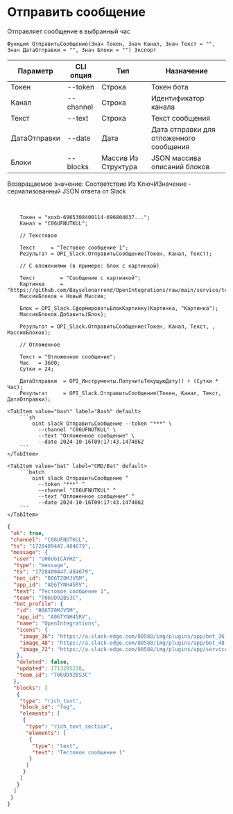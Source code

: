 ﻿---
sidebar_position: 1
---

# Отправить сообщение
 Отправляет сообщение в выбранный час



`Функция ОтправитьСообщение(Знач Токен, Знач Канал, Знач Текст = "", Знач ДатаОтправки = "", Знач Блоки = "") Экспорт`

  | Параметр | CLI опция | Тип | Назначение |
  |-|-|-|-|
  | Токен | --token | Строка | Токен бота |
  | Канал | --channel | Строка | Идентификатор канала |
  | Текст | --text | Строка | Текст сообщения |
  | ДатаОтправки | --date | Дата | Дата отправки для отложенного сообщения |
  | Блоки | --blocks | Массив Из Структура | JSON массива описаний блоков |

  
  Возвращаемое значение:   Соответствие Из КлючИЗначение - сериализованный JSON ответа от Slack

<br/>




```bsl title="Пример кода"
    Токен = "xoxb-6965308400114-696804637...";
    Канал = "C06UFNUTKUL";

    // Текстовое

    Текст     = "Тестовое сообщение 1";
    Результат = OPI_Slack.ОтправитьСообщение(Токен, Канал, Текст);

    // С вложениями (в примере: блок с картинкой)

    Текст        = "Сообщение с картинкой";
    Картинка     = "https://github.com/Bayselonarrend/OpenIntegrations/raw/main/service/test_data/picture.jpg";
    МассивБлоков = Новый Массив;

    Блок = OPI_Slack.СформироватьБлокКартинку(Картинка, "Картинка");
    МассивБлоков.Добавить(Блок);

    Результат = OPI_Slack.ОтправитьСообщение(Токен, Канал, Текст, , МассивБлоков);

    // Отложенное

    Текст = "Отложенное сообщение";
    Час   = 3600;
    Сутки = 24;

    ДатаОтправки  = OPI_Инструменты.ПолучитьТекущуюДату() + (Сутки * Час);
    Результат     = OPI_Slack.ОтправитьСообщение(Токен, Канал, Текст, ДатаОтправки);
```
    

 <Tabs>
  
    <TabItem value="bash" label="Bash" default>
        ```sh
            oint slack ОтправитьСообщение --token "***" \
              --channel "C06UFNUTKUL" \
              --text "Отложенное сообщение" \
              --date 2024-10-16T09:17:43.1474062
        ```
    </TabItem>
  
    <TabItem value="bat" label="CMD/Bat" default>
        ```batch
            oint slack ОтправитьСообщение ^
              --token "***" ^
              --channel "C06UFNUTKUL" ^
              --text "Отложенное сообщение" ^
              --date 2024-10-16T09:17:43.1474062
        ```
    </TabItem>
</Tabs>


```json title="Результат"
{
 "ok": true,
 "channel": "C06UFNUTKUL",
 "ts": "1728409447.484679",
 "message": {
  "user": "U06UG1CAYH2",
  "type": "message",
  "ts": "1728409447.484679",
  "bot_id": "B06TZ0MJV5M",
  "app_id": "A06TYNH45RV",
  "text": "Тестовое сообщение 1",
  "team": "T06UD92BS3C",
  "bot_profile": {
   "id": "B06TZ0MJV5M",
   "app_id": "A06TYNH45RV",
   "name": "OpenIntegrations",
   "icons": {
    "image_36": "https://a.slack-edge.com/80588/img/plugins/app/bot_36.png",
    "image_48": "https://a.slack-edge.com/80588/img/plugins/app/bot_48.png",
    "image_72": "https://a.slack-edge.com/80588/img/plugins/app/service_72.png"
   },
   "deleted": false,
   "updated": 1713205238,
   "team_id": "T06UD92BS3C"
  },
  "blocks": [
   {
    "type": "rich_text",
    "block_id": "fog",
    "elements": [
     {
      "type": "rich_text_section",
      "elements": [
       {
        "type": "text",
        "text": "Тестовое сообщение 1"
       }
      ]
     }
    ]
   }
  ]
 }
}
```
